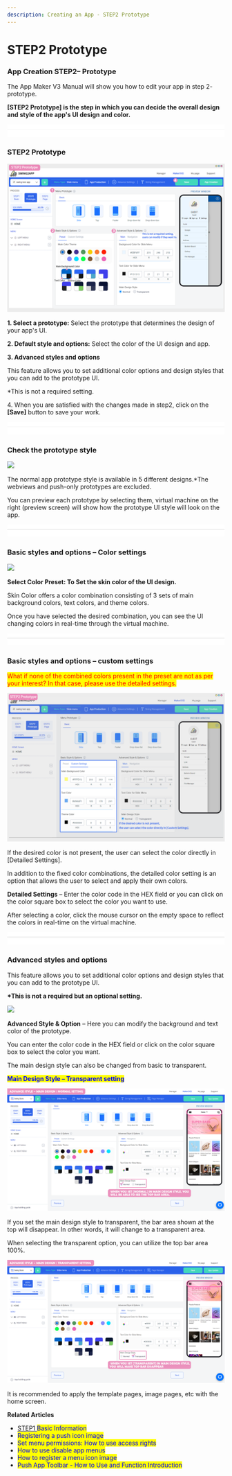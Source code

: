 ```yaml
---
description: Creating an App - STEP2 Prototype
---
```


# STEP2 Prototype

### App Creation STEP2–  Prototype&#x20;

The App Maker V3  Manual will show you how to edit your app in step 2- prototype.

**\[STEP2 Prototype] is the step in which you can decide the overall design and style of the app's UI design and color.**

![](<../../.gitbook/assets/구분선 (1) (1) (1).PNG>)

### STEP2 Prototype&#x20;

![](../../.gitbook/assets/가이드2.png)

**1. Select a prototype:** Select the prototype that determines the design of your app's UI.

**2. Default style and options:** Select the color of the UI design and app.

**3. Advanced styles and options**

&#x20;This feature allows you to set additional color options and design styles that you can add to the prototype UI.

\*This is not a required setting.

4\. When you are satisfied with the changes made in step2, click on the **\[Save]** button to save your work.

![](<../../.gitbook/assets/구분선 (1) (1) (1).PNG>)

###  Check the prototype style

![](../../.gitbook/assets/DSF2023-08-29-02-26-01-867\_1.gif)

The normal app prototype style is available in 5 different designs.\*The webviews and push-only prototypes are excluded.

You can preview each prototype by selecting them, virtual machine on the right (preview screen) will show how the prototype UI style will look on the app.&#x20;

![](<../../.gitbook/assets/구분선 (1) (1) (1).PNG>)

###  Basic styles and options – Color settings

![](../../.gitbook/assets/SFG23-08-29-02-26-01-867\_1.gif)

**Select Color Preset: To Set the skin color of the UI design.**

Skin Color offers a color combination consisting of 3 sets of main background colors, text colors, and theme colors.

Once you have selected the desired combination, you can see the UI changing colors in real-time through the virtual machine.

![](<../../.gitbook/assets/구분선 (1) (1) (1).PNG>)

###  Basic styles and options – custom settings

<mark style="color:red;">What if none of the combined colors present in the preset are not as per your interest? In that case,  please use the detailed settings.</mark>

![](../../.gitbook/assets/가이드2-2.png)

If the desired color is not present, the user can select the color directly in \[Detailed Settings].

In addition to the fixed color combinations, the detailed color setting is an option that allows the user to select and apply their own colors.



**Detailed Settings** – Enter the color code in the HEX field or you can click on the color square box to select the color you want to use.

After selecting a color, click the mouse cursor on the empty space to reflect the colors in real-time on the virtual machine.

![](<../../.gitbook/assets/구분선 (1) (1) (1).PNG>)

###  Advanced styles and options

This feature allows you to set additional color options and design styles that you can add to the prototype UI.

**\*This is not a required but an optional setting.**&#x20;

![](../../.gitbook/assets/Sbdb3-08-29-02-26-01-867\_1.gif)

**Advanced Style & Option** – Here you can modify the background and text color of the prototype.

You can enter the color code in the HEX field or click on the color square box to select the color you want.

The main design style can also be changed from basic to transparent.



<mark style="color:blue;">**Main Design Style – Transparent setting**</mark>

![](../../.gitbook/assets/Untitled-2-Rrhhd.png)

If you set the main design style to transparent, the bar area shown at the top will disappear. In other words, it will change to a transparent area.

When selecting the transparent option, you can utilize the top bar area 100%.



![](../../.gitbook/assets/Untitled-2-RecZRGHd.png)

It is recommended to apply the template pages, image pages, etc with the home screen.





**Related Articles**

* [STEP1 ](https://wp.swing2app.co.kr/documentation/v3manual/step1-basic/)<mark style="color:blue;">Basic Information</mark>
* <mark style="color:blue;">Registering a push icon image</mark>
* <mark style="color:blue;">Set menu permissions: How to use access rights</mark>
* <mark style="color:blue;">How to use disable app menus</mark>
* <mark style="color:blue;">How to register a menu icon image</mark>
* <mark style="color:blue;">Push App Toolbar - How to Use and Function Introduction</mark>
